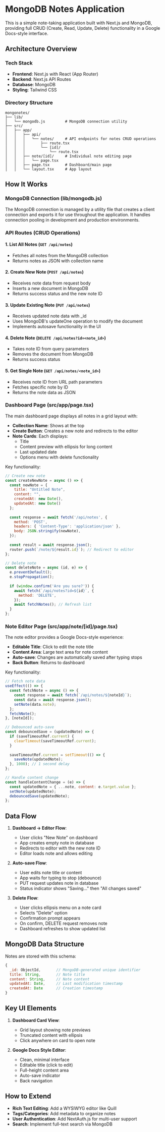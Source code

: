 # MongoDB Notes Application

This is a simple note-taking application built with Next.js and MongoDB, providing full CRUD (Create, Read, Update, Delete) functionality in a Google Docs-style interface.

## Architecture Overview

### Tech Stack

- **Frontend**: Next.js with React (App Router)
- **Backend**: Next.js API Routes
- **Database**: MongoDB
- **Styling**: Tailwind CSS

### Directory Structure

```
mongonotes/
├── lib/
│   └── mongodb.js         # MongoDB connection utility
├── src/
│   ├── app/
│   │   ├── api/
│   │   │   └── notes/     # API endpoints for notes CRUD operations
│   │   │       ├── route.tsx
│   │   │       └── [id]/
│   │   │           └── route.tsx
│   │   ├── note/[id]/     # Individual note editing page
│   │   │   └── page.tsx
│   │   ├── page.tsx       # Dashboard/main page
│   │   └── layout.tsx     # App layout
```

## How It Works

### MongoDB Connection (lib/mongodb.js)

The MongoDB connection is managed by a utility file that creates a client connection and exports it for use throughout the application. It handles connection pooling in development and production environments.

### API Routes (CRUD Operations)

#### 1. List All Notes (`GET /api/notes`)

- Fetches all notes from the MongoDB collection
- Returns notes as JSON with collection name

#### 2. Create New Note (`POST /api/notes`)

- Receives note data from request body
- Inserts a new document in MongoDB
- Returns success status and the new note ID

#### 3. Update Existing Note (`PUT /api/notes`)

- Receives updated note data with _id
- Uses MongoDB's updateOne operation to modify the document
- Implements autosave functionality in the UI

#### 4. Delete Note (`DELETE /api/notes?id=<note_id>`)

- Takes note ID from query parameters
- Removes the document from MongoDB
- Returns success status

#### 5. Get Single Note (`GET /api/notes/<note_id>`)

- Receives note ID from URL path parameters
- Fetches specific note by ID
- Returns the note data as JSON

### Dashboard Page (src/app/page.tsx)

The main dashboard page displays all notes in a grid layout with:

- **Collection Name**: Shows at the top
- **Create Button**: Creates a new note and redirects to the editor
- **Note Cards**: Each displays:
  - Title
  - Content preview with ellipsis for long content
  - Last updated date
  - Options menu with delete functionality

Key functionality:

```javascript
// Create new note
const createNewNote = async () => {
  const newNote = {
    title: "Untitled Note",
    content: "",
    createdAt: new Date(),
    updatedAt: new Date()
  };
  
  const response = await fetch('/api/notes', {
    method: 'POST',
    headers: { 'Content-Type': 'application/json' },
    body: JSON.stringify(newNote),
  });
  
  const result = await response.json();
  router.push(`/note/${result.id}`); // Redirect to editor
};

// Delete note
const deleteNote = async (id, e) => {
  e.preventDefault();
  e.stopPropagation();
  
  if (window.confirm('Are you sure?')) {
    await fetch(`/api/notes?id=${id}`, {
      method: 'DELETE',
    });
    await fetchNotes(); // Refresh list
  }
};
```

### Note Editor Page (src/app/note/[id]/page.tsx)

The note editor provides a Google Docs-style experience:

- **Editable Title**: Click to edit the note title
- **Content Area**: Large text area for note content
- **Auto-save**: Changes are automatically saved after typing stops
- **Back Button**: Returns to dashboard

Key functionality:

```javascript
// Fetch note data
useEffect(() => {
  const fetchNote = async () => {
    const response = await fetch(`/api/notes/${noteId}`);
    const data = await response.json();
    setNote(data.note);
  };
  fetchNote();
}, [noteId]);

// Debounced auto-save
const debouncedSave = (updatedNote) => {
  if (saveTimeoutRef.current) {
    clearTimeout(saveTimeoutRef.current);
  }
  
  saveTimeoutRef.current = setTimeout(() => {
    saveNote(updatedNote);
  }, 1000); // 1 second delay
};

// Handle content change
const handleContentChange = (e) => {
  const updatedNote = { ...note, content: e.target.value };
  setNote(updatedNote);
  debouncedSave(updatedNote);
};
```

## Data Flow

1. **Dashboard → Editor Flow**:
   - User clicks "New Note" on dashboard
   - App creates empty note in database
   - Redirects to editor with the new note ID
   - Editor loads note and allows editing

2. **Auto-save Flow**:
   - User edits note title or content
   - App waits for typing to stop (debounce)
   - PUT request updates note in database
   - Status indicator shows "Saving..." then "All changes saved"

3. **Delete Flow**:
   - User clicks ellipsis menu on a note card
   - Selects "Delete" option
   - Confirmation prompt appears
   - On confirm, DELETE request removes note
   - Dashboard refreshes to show updated list

## MongoDB Data Structure

Notes are stored with this schema:

```javascript
{
  _id: ObjectId,       // MongoDB-generated unique identifier
  title: String,       // Note title
  content: String,     // Note content
  updatedAt: Date,     // Last modification timestamp
  createdAt: Date      // Creation timestamp
}
```

## Key UI Elements

1. **Dashboard Card View**:
   - Grid layout showing note previews
   - Truncated content with ellipsis
   - Click anywhere on card to open note

2. **Google Docs Style Editor**:
   - Clean, minimal interface
   - Editable title (click to edit)
   - Full-height content area
   - Auto-save indicator
   - Back navigation

## How to Extend

- **Rich Text Editing**: Add a WYSIWYG editor like Quill
- **Tags/Categories**: Add metadata to organize notes
- **User Authentication**: Add NextAuth.js for multi-user support
- **Search**: Implement full-text search via MongoDB
